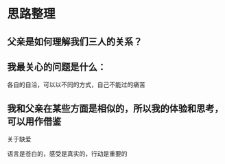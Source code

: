 # 思路整理

## 父亲是如何理解我们三人的关系？

## 我最关心的问题是什么：

各自的自洽，可以以不同的方式，自己不能过的痛苦

## 我和父亲在某些方面是相似的，所以我的体验和思考，可以用作借鉴 

关于缺爱
    



语言是苍白的，感受是真实的，行动是重要的